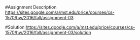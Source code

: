 #Assignment Description
https://sites.google.com/a/mst.edu/price/courses/cs-1570/hw/2016/fall/assignment-03

#Solution
https://sites.google.com/a/mst.edu/price/courses/cs-1570/hw/2016/fall/assignment-03/solution
